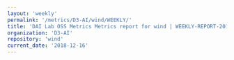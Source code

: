```yaml
---
layout: 'weekly'
permalink: '/metrics/D3-AI/wind/WEEKLY/'
title: 'DAI Lab OSS Metrics Metrics report for wind | WEEKLY-REPORT-2018-12-16'
organization: 'D3-AI'
repository: 'wind'
current_date: '2018-12-16'
---
```

